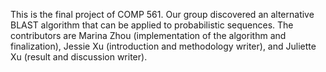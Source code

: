 This is the final project of COMP 561. Our group discovered an alternative BLAST algorithm that can be applied to probabilistic sequences. The contributors are  Marina Zhou (implementation of the algorithm and finalization), Jessie Xu (introduction and methodology writer), and Juliette Xu (result and discussion writer). 
